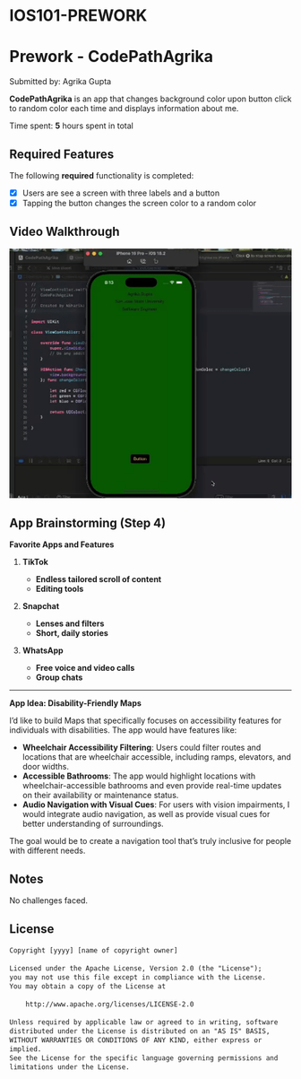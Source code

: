 # IOS101-PREWORK

# Prework - CodePathAgrika

Submitted by: Agrika Gupta

**CodePathAgrika** is an app that changes background color upon button click to random color each time and displays information about me.

Time spent: **5** hours spent in total

## Required Features

The following **required** functionality is completed:

- [x] Users are see a screen with three labels and a button
- [x] Tapping the button changes the screen color to a random color
 
## Video Walkthrough

![walkthru](https://github.com/agrikatheprogrammer/IOS101-PREWORK/blob/main/ezgif-1-93f9f81bb5.gif)

## App Brainstorming (Step 4)

**Favorite Apps and Features**

1. **TikTok**
   - **Endless tailored scroll of content**
   - **Editing tools**
   
2. **Snapchat**
   - **Lenses and filters**
   - **Short, daily stories**

3. **WhatsApp**
   - **Free voice and video calls**
   - **Group chats**

---

**App Idea: Disability-Friendly Maps**

I’d like to build Maps that specifically focuses on accessibility features for individuals with disabilities. The app would have features like:
- **Wheelchair Accessibility Filtering**: Users could filter routes and locations that are wheelchair accessible, including ramps, elevators, and door widths.
- **Accessible Bathrooms**: The app would highlight locations with wheelchair-accessible bathrooms and even provide real-time updates on their availability or maintenance status.
- **Audio Navigation with Visual Cues**: For users with vision impairments, I would integrate audio navigation, as well as provide visual cues for better understanding of surroundings. 

The goal would be to create a navigation tool that’s truly inclusive for people with different needs.

## Notes

No challenges faced.

## License

    Copyright [yyyy] [name of copyright owner]

    Licensed under the Apache License, Version 2.0 (the "License");
    you may not use this file except in compliance with the License.
    You may obtain a copy of the License at

        http://www.apache.org/licenses/LICENSE-2.0

    Unless required by applicable law or agreed to in writing, software
    distributed under the License is distributed on an "AS IS" BASIS,
    WITHOUT WARRANTIES OR CONDITIONS OF ANY KIND, either express or implied.
    See the License for the specific language governing permissions and
    limitations under the License.
